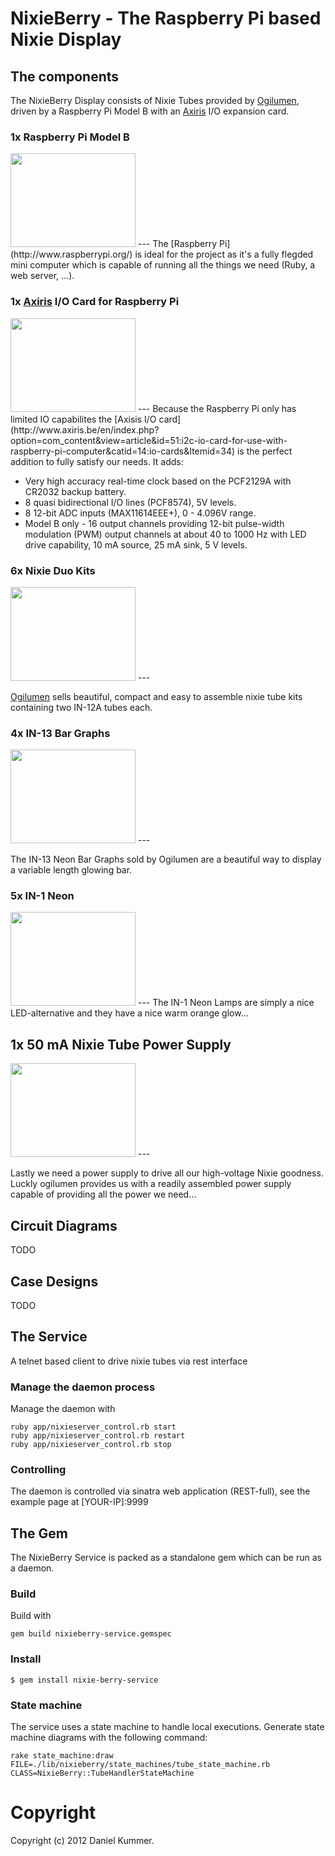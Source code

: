 # NixieBerry - The Raspberry Pi based Nixie Display

## The components

The NixieBerry Display consists of Nixie Tubes provided by [Ogilumen](http://www.ogilumen.com/), driven by a Raspberry Pi Model B with an [Axiris](http://www.axiris.be/) I/O expansion card.

### 1x Raspberry Pi Model B

<img src="http://www.raspberrypi.org/wp-content/uploads/2012/04/Raspi_Iso_Blue.png" width="200" height="150">
---
The [Raspberry Pi](http://www.raspberrypi.org/) is ideal for the project as it's a fully flegded mini computer which is capable of running all the things we need (Ruby, a web server, ...).

### 1x [Axiris](http://www.axiris.be/) I/O Card for Raspberry Pi

<img src="http://www.axiris.be/en/images/stories/bcm2835/bcm2835_013_500.jpg" width="200" height="150">
---
Because the Raspberry Pi only has limited IO capabilites the [Axisis I/O card](http://www.axiris.be/en/index.php?option=com_content&view=article&id=51:i2c-io-card-for-use-with-raspberry-pi-computer&catid=14:io-cards&Itemid=34) is the perfect addition to fully satisfy our needs. It adds:

* Very high accuracy real-time clock based on the PCF2129A with CR2032 backup battery.
* 8 quasi bidirectional I/O lines (PCF8574), 5V levels.
* 8 12-bit ADC inputs (MAX11614EEE+), 0 - 4.096V range.
* Model B only - 16 output channels providing 12-bit pulse-width modulation (PWM) output channels at about 40 to 1000 Hz with LED drive capability, 10 mA source, 25 mA sink, 5 V levels.

### 6x Nixie Duo Kits

<img src="http://www.ogilumen.com/images/product_pics/n2xdp1.jpg" width="200" height="150">
---

[Ogilumen](http://www.ogilumen.com/) sells beautiful, compact and easy to assemble nixie tube kits containing two IN-12A tubes each.

### 4x IN-13 Bar Graphs


<img src="http://www.ogilumen.com/images/product_pics/IN-13a.jpg" width="200" height="150">
---

The IN-13 Neon Bar Graphs sold by Ogilumen are a beautiful way to display a variable length glowing bar.


### 5x IN-1 Neon


<img src="http://www.ogilumen.com/images/product_pics/n1a.jpg" width="200" height="150">
---
The IN-1 Neon Lamps are simply a nice LED-alternative and they have a nice warm orange glow...


## 1x 50 mA Nixie Tube Power Supply

<img src="http://www.ogilumen.com/images/product_pics/smps1.jpg" width="200" height="150">
---

Lastly we need a power supply to drive all our high-voltage Nixie goodness. Luckly ogilumen provides us with a readily assembled power supply capable of providing all the power we need...



## Circuit Diagrams

TODO

## Case Designs

TODO


## The Service

A telnet based client to drive nixie tubes via rest interface

### Manage the daemon process

Manage the daemon with

    ruby app/nixieserver_control.rb start
    ruby app/nixieserver_control.rb restart
    ruby app/nixieserver_control.rb stop

### Controlling

The daemon is controlled via sinatra web application (REST-full), see the example page at [YOUR-IP]:9999

## The Gem

The NixieBerry Service is packed as a standalone gem which can be run as a daemon.

### Build

Build with

    gem build nixieberry-service.gemspec


### Install

    $ gem install nixie-berry-service



### State machine

The service uses a state machine to handle local executions.
Generate state machine diagrams with the following command:

    rake state_machine:draw FILE=./lib/nixieberry/state_machines/tube_state_machine.rb CLASS=NixieBerry::TubeHandlerStateMachine

# Copyright

Copyright (c) 2012 Daniel Kummer.
